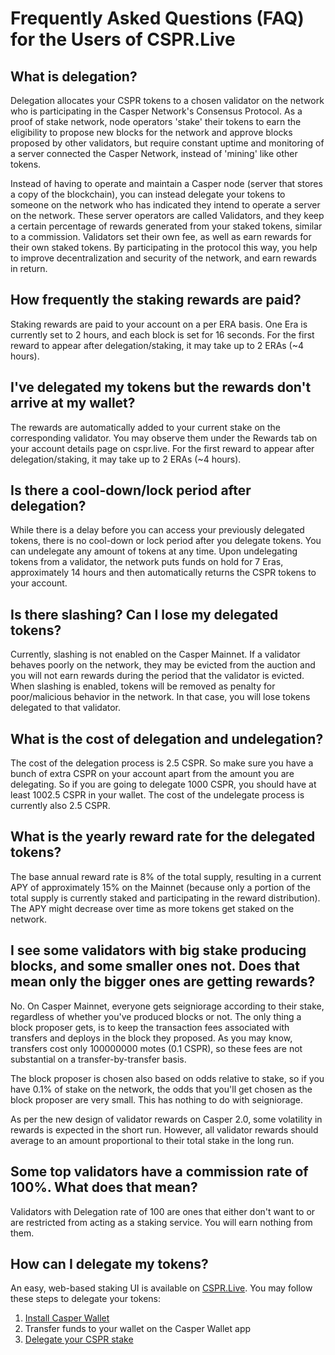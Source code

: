 # Frequently Asked Questions (FAQ) for the Users of CSPR.Live

## What is delegation?

Delegation allocates your CSPR tokens to a chosen validator on the network who is participating in the Casper Network's Consensus Protocol. As a proof of stake network, node operators 'stake' their tokens to earn the eligibility to propose new blocks for the network and approve blocks proposed by other validators, but require constant uptime and monitoring of a server connected the Casper Network, instead of 'mining' like other tokens.

Instead of having to operate and maintain a Casper node (server that stores a copy of the blockchain), you can instead delegate your tokens to someone on the network who has indicated they intend to operate a server on the network. These server operators are called Validators, and they keep a certain percentage of rewards generated from your staked tokens, similar to a commission. Validators set their own fee, as well as earn rewards for their own staked tokens. By participating in the protocol this way, you help to improve decentralization and security of the network, and earn rewards in return.

## How frequently the staking rewards are paid?

Staking rewards are paid to your account on a per ERA basis. One Era is currently set to 2 hours, and each block is set for 16 seconds. For the first reward to appear after delegation/staking, it may take up to 2 ERAs (~4 hours).

## I've delegated my tokens but the rewards don't arrive at my wallet?

The rewards are automatically added to your current stake on the corresponding validator. You may observe them under the Rewards tab on your account details page on cspr.live. For the first reward to appear after delegation/staking, it may take up to 2 ERAs (~4 hours).

## Is there a cool-down/lock period after delegation?

While there is a delay before you can access your previously delegated tokens, there is no cool-down or lock period after you delegate tokens. You can undelegate any amount of tokens at any time. Upon undelegating tokens from a validator, the network puts funds on hold for 7 Eras, approximately 14 hours and then automatically returns the CSPR tokens to your account.

## Is there slashing? Can I lose my delegated tokens?

Currently, slashing is not enabled on the Casper Mainnet. If a validator behaves poorly on the network, they may be evicted from the auction and you will not earn rewards during the period that the validator is evicted. When slashing is enabled, tokens will be removed as penalty for poor/malicious behavior in the network. In that case, you will lose tokens delegated to that validator.

## What is the cost of delegation and undelegation?

The cost of the delegation process is 2.5 CSPR. So make sure you have a bunch of extra CSPR on your account apart from the amount you are delegating. So if you are going to delegate 1000 CSPR, you should have at least 1002.5 CSPR in your wallet. The cost of the undelegate process is currently also 2.5 CSPR.

## What is the yearly reward rate for the delegated tokens?

The base annual reward rate is 8% of the total supply, resulting in a current APY of approximately 15% on the Mainnet (because only a portion of the total supply is currently staked and participating in the reward distribution). The APY might decrease over time as more tokens get staked on the network.

## I see some validators with big stake producing blocks, and some smaller ones not. Does that mean only the bigger ones are getting rewards?

No. On Casper Mainnet, everyone gets seigniorage according to their stake, regardless of whether you've produced blocks or not. The only thing a block proposer gets, is to keep the transaction fees associated with transfers and deploys in the block they proposed. As you may know, transfers cost only 100000000 motes (0.1 CSPR), so these fees are not substantial on a transfer-by-transfer basis.

The block proposer is chosen also based on odds relative to stake, so if you have 0.1% of stake on the network, the odds that you'll get chosen as the block proposer are very small. This has nothing to do with seigniorage.

As per the new design of validator rewards on Casper 2.0, some volatility in rewards is expected in the short run. However, all validator rewards should average to an amount proportional to their total stake in the long run.

## Some top validators have a commission rate of 100%. What does that mean?

Validators with Delegation rate of 100 are ones that either don't want to or are restricted from acting as a staking service. You will earn nothing from them.

## How can I delegate my tokens?

An easy, web-based staking UI is available on [CSPR.Live](https://cspr.live/delegate-stake). You may follow these steps to delegate your tokens:

1. [Install Casper Wallet](https://www.casperwallet.io/download)
2. Transfer funds to your wallet on the Casper Wallet app
3. [Delegate your CSPR stake](https://www.casperwallet.io/user-guide/delegating-and-undelegating-cspr)
